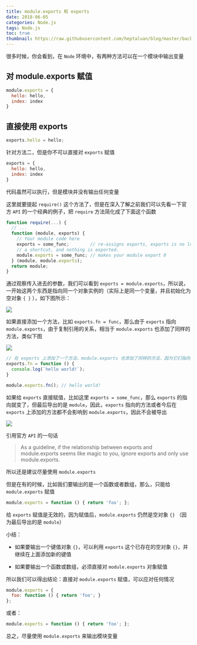 ```yaml
---
title: module.exports 和 exports
date: 2018-06-05
categories: Node.js
tags: Node.js
toc: true
thumbnail: https://raw.githubusercontent.com/heptaluan/blog/master/backups/cdn/cover/04.jpg
---
```


很多时候，你会看到，在 `Node` 环境中，有两种方法可以在一个模块中输出变量

<!--more-->



## 对 module.exports 赋值

```js
module.exports = {
  hello: hello,
  index: index
}
```

## 直接使用 exports

```js
exports.hello = hello;
```

针对方法二，但是你不可以直接对 `exports` 赋值

```js
exports = {
  hello: hello,
  index: index
}
```

代码虽然可以执行，但是模块并没有输出任何变量

这里就要提起 `require()` 这个方法了，但是在深入了解之前我们可以先看一下官方 `API` 的一个经典的例子，把 `require` 方法简化成了下面这个函数

```js
function require(...) {
  // ...  
  function (module, exports) {
    // Your module code here  
    exports = some_func;        // re-assigns exports, exports is no longer  
    // a shortcut, and nothing is exported.  
    module.exports = some_func; // makes your module export 0  
  } (module, module.exports);
  return module;
}  
```


通过观察传入进去的参数，我们可以看到 `exports = module.exports`，所以说，一开始这两个东西是指向同一个对象实例的（实际上是同一个变量，并且初始化为空对象 `{ }` ），如下图所示：

![](https://raw.githubusercontent.com/heptaluan/blog/master/backups/cdn/node/01.png)


如果直接添加一个方法，比如 `exports.fn = func`，那么由于 `exports` 指向 `module.exports`，由于复制引用的关系，相当于 `module.exports` 也添加了同样的方法，类似下图

![](https://raw.githubusercontent.com/heptaluan/blog/master/backups/cdn/node/02.png)

```js
// 在 exports 上添加了一个方法，module.exports 也添加了同样的方法，因为它们指向了同样的对象实例  
exports.fn = function () { 
  console.log(`hello world!`);
}

module.exports.fn(); // hello world! 
```

如果给 `exports` 直接赋值，比如这里 `exports = some_func`，那么 `exports` 的指向就变了，但最后导出的是 `module`，因此，`exports` 指向的方法或者今后在 `exports` 上添加的方法都不会影响到 `module.exports`，因此不会被导出

![](https://raw.githubusercontent.com/heptaluan/blog/master/backups/cdn/node/03.png)


引用官方 `API` 的一句话

> As a guideline, if the relationship between exports and module.exports seems like magic to you, ignore exports and only use module.exports.

所以还是建议尽量使用 `module.exports`


但是在有的时候，比如我们要输出的是一个函数或者数组，那么，只能给 `module.exports` 赋值

```js
module.exports = function () { return 'foo'; };
```

给 `exports` 赋值是无效的，因为赋值后，`module.exports` 仍然是空对象 `{}` （因为最后导出的是 `module`）


小结：

* 如果要输出一个键值对象 `{}`，可以利用 `exports` 这个已存在的空对象 `{}`，并继续在上面添加新的键值

* 如果要输出一个函数或数组，必须直接对 `module.exports` 对象赋值

所以我们可以得出结论：直接对 `module.exports` 赋值，可以应对任何情况

```js
module.exports = {
  foo: function () { return 'foo'; }
};
```

或者：

```js
module.exports = function () { return 'foo'; };
```

总之，尽量使用 `module.exports` 来输出模块变量



